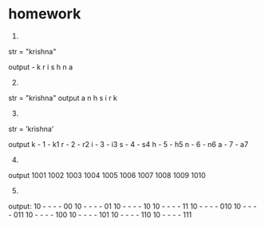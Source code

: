 # homework

1.
str = "krishna"

output - 
k
r
i
s
h
n
a

2. 
str = "krishna"
output
a
n
h
s
i
r
k

3.
str = 'krishna'

output
k - 1 - k1
r - 2 - r2
i - 3 - i3
s - 4 - s4
h - 5 - h5
n - 6 - n6
a - 7 - a7

4. 
output
1001
1002
1003
1004
1005
1006
1007
1008
1009
1010

5. 
output:
10 - - - - 00 
10 - - - - 01
10 - - - - 10
10 - - - - 11
10 - - - - 010
10 - - - - 011
10 - - - - 100
10 - - - - 101
10 - - - - 110
10 - - - - 111

